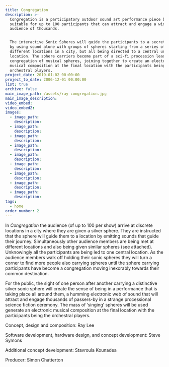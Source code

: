 ```yaml
---
title: Congregation
description: >-
  Congregation is a participatory outdoor sound art performance piece by Ray Lee
  suitable for up to 100 participants that can attract and engage a wider
  audience of thousands. 


  The interactive Sonic Spheres will guide the participants to a secret location
  by using sound alone with groups of spheres starting from a series of
  different locations in a city, but all being directed to a central undisclosed
  location. The sphere carriers become part of a sci-fi procession leading to a
  congregation of musical spheres, joining together to create an electronic
  musical composition at the final location with the participants being like the
  orchestral players.
project_date: 2019-01-02 00:00:00
project_to_date: 2006-12-01 00:00:00
list: true
archive: false
main_image_path: /assets/ray congregation.jpg
main_image_description:
video_embed:
video_embed2:
images:
  - image_path:
    description:
  - image_path:
    description:
  - image_path:
    description:
  - image_path:
    description:
  - image_path:
    description:
  - image_path:
    description:
  - image_path:
    description:
  - image_path:
    description:
  - image_path:
    description:
tags:
  - home
order_number: 2
---
```


In *Congregation* the audience (of up to 100 per show) arrive at discrete locations in a city where they are given a silver sphere. They are instructed that the sphere will guide them to a location by emitting sounds that guide their journey. Simultaneously other audience members are being met at different locations and also being given similar spheres (see attached). Unknowingly all the participants are being led to one central location. As the audience members walk off holding their sonic spheres they will turn a corner to find more people also carrying spheres until the sphere carrying participants have become a congregation moving inexorably towards their common destination.

For the public, the sight of one person after another carrying a distinctive silver sonic sphere will create the sense of being in a performance that is taking place all around them, a humming electronic web of sound that will attract and engage thousands of passers-by in a strange processional science fiction ceremony. The mass of ‘singing’ spheres will be used generate an electronic musical composition at the final location with the participants being the orchestral players.

Concept, design and composition: Ray Lee

Software development, hardware design, and concept development: Steve Symons

Additional concept development: Stavroula Kounadea

Producer: Simon Chatterton